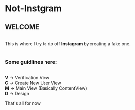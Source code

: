 # Not-Instgram

## WELCOME <br/>
<br/>
This is where I try to rip off <b> Instagram </b> by creating a fake one. <br/>
<br/>

### Some guidlines here: <br/>
<br/>
<b>V</b> -> Verification View <br/>
<b>C</b> -> Create New User View <br/>
<b>M</b> -> Main View (Basically ContentView) <br/>
<b>D</b> -> Design <br/>

That's all for now
